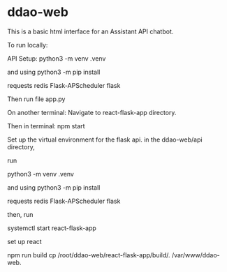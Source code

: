 # ddao-web

This is a basic html interface for an Assistant API chatbot.

To run locally:


API Setup:
python3 -m venv .venv

and using python3 -m pip install

requests
redis
Flask-APScheduler
flask

Then run file app.py

On another terminal: Navigate to react-flask-app directory.

Then in terminal: npm start


Set up the virtual environment for the flask api. in the ddao-web/api directory,

run

python3 -m venv .venv

and using python3 -m pip install

requests
redis
Flask-APScheduler
flask

then, run

systemctl start react-flask-app

set up react

npm run build
cp /root/ddao-web/react-flask-app/build/. /var/www/ddao-web.
